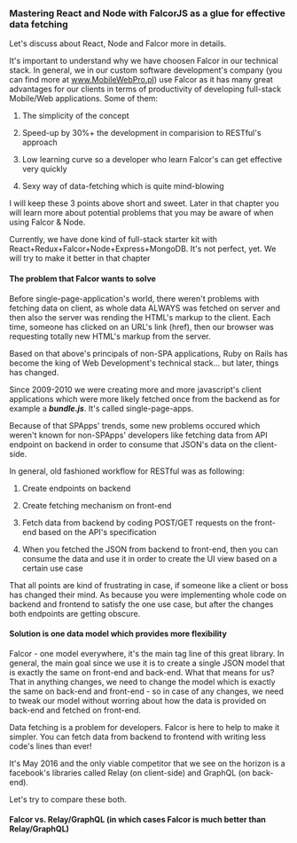 ### Mastering React and Node with FalcorJS as a glue for effective data fetching

Let's discuss about React, Node and Falcor more in details.

It's important to understand why we have choosen Falcor in our technical stack. In general, we in our custom software development's company (you can find more at www.MobileWebPro.pl) use Falcor as it has many great advantages for our clients in terms of productivity of developing full-stack Mobile/Web applications. Some of them:

1. The simplicity of the concept

2. Speed-up by 30%+ the development in comparision to RESTful's approach

3. Low learning curve so a developer who learn Falcor's can get effective very quickly

4. Sexy way of data-fetching which is quite mind-blowing


I will keep these 3 points above short and sweet. Later in that chapter you will learn more about potential problems that you may be aware of when using Falcor & Node.

Currently, we have done kind of full-stack starter kit with React+Redux+Falcor+Node+Express+MongoDB. It's not perfect, yet. We will try to make it better in that chapter


#### The problem that Falcor wants to solve

Before single-page-application's world, there weren't problems with fetching data on client, as whole data ALWAYS was fetched on server and then also the server was rending the HTML's markup to the client. Each time, someone has clicked on an URL's link (href), then our browser was requesting totally new HTML's markup from the server.

Based on that above's principals of non-SPA applications, Ruby on Rails has become the king of Web Development's technical stack... but later, things has changed.

Since 2009-2010 we were creating more and more javascript's client applications which were more likely fetched once from the backend as for example a ***bundle.js***. It's called single-page-apps.

Because of that SPApps' trends, some new problems occured which weren't known for non-SPApps' developers like fetching data from API endpoint on backend in order to consume that JSON's data on the client-side.


In general, old fashioned workflow for RESTful was as following:

1) Create endpoints on backend

2) Create fetching mechanism on front-end

3) Fetch data from backend by coding POST/GET requests on the front-end based on the API's specification

4) When you fetched the JSON from backend to front-end, then you can consume the data and use it in order to create the UI view based on a certain use case



That all points are kind of frustrating in case, if someone like a client or boss has changed their mind. As because you were implementing whole code on backend and frontend to satisfy the one use case, but after the changes both endpoints are getting obscure.


#### Solution is one data model which provides more flexibility

Falcor - one model everywhere, it's the main tag line of this great library. In general, the main goal since we use it is to create a single JSON model that is exactly the same on front-end and back-end. What that means for us? That in anything changes, we need to change the model which is exactly the same on back-end and front-end - so in case of any changes, we need to tweak our model without worring about how the data is provided on back-end and fetched on front-end.

Data fetching is a problem for developers. Falcor is here to help to make it simpler. You can fetch data from backend to frontend with writing less code's lines than ever!


It's May 2016 and the only viable competitor that we see on the horizon is a facebook's libraries called Relay (on client-side) and GraphQL (on back-end). 

Let's try to compare these both.



#### Falcor vs. Relay/GraphQL (in which cases Falcor is much better than Relay/GraphQL)

#### 






